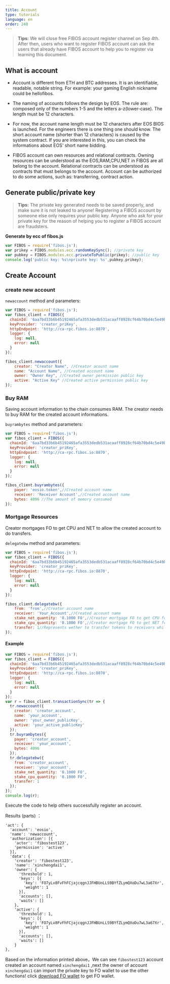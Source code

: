 ```yaml
---
title: Account
type: tutorials
language: en
order: 240
---
```


> **Tips:** We will close free FIBOS account register channel on Sep 4th. After then, users who want to register FIBOS account can ask the users that already have FIBOS account to help you to register via learning this document.

## What is account

- Account is different from ETH and BTC addresses. It is an identifiable, readable, notable string. For example: your gaming English nickname could be hellofibos.

- The naming of accounts follows the design by EOS. The rule are: composed only of the numbers 1-5 and the letters a-z(lower-case). The length must be 12 characters.

- For now, the account name length must be 12 characters after EOS BIOS is launched. For the engineers there is one thing one should know. The short account name (shorter than 12 characters) is caused by the system contract. If you are interested in this, you can check the informations about EOS' short name bidding.

- FIBOS account can own resources and relational contracts. Owning resources can be understood as the EOS,RAM,CPU,NET in FIBOS are all belong to the account. Relational contracts can be understood as contracts that must belongs to the account. Account can be authorized to do some actions, such as: transferring, contract action.

## Generate public/private key

>**Tips:** The private key generated needs to be saved properly, and make sure it is not leaked to anyone!  Registering a FIBOS account by someone else only requires your public key. Anyone who ask for your private key for the reason of helping you to register a FIBOS account are fraudsters.

**Generate by ecc of fibos.js**

```javascript
var FIBOS = require('fibos.js');
var prikey = FIBOS.modules.ecc.randomKeySync(); //private key
var pubkey = FIBOS.modules.ecc.privateToPublic(prikey); //public key
console.log('public key: %s\nprivate key: %s',pubkey,prikey);
```



## Create Account

### create new account

`newaccount` method and parameters:

```javascript
var FIBOS = require('fibos.js');
var fibos_client = FIBOS({
  chainId: '6aa7bd33b6b45192465afa3553dedb531acaaff8928cf64b70bd4c5e49b7ec6a',
  keyProvider: 'creator_priKey',
  httpEndpoint: 'http://ca-rpc.fibos.io:8870',
  logger: {
    log: null,
    error: null
  }
});

fibos_client.newaccount({
    creator: "Creator Name", //Creator acount name
    name: "Account Name", //Created account name
    owner: "Owner Key", //Created owner permission public key
    active: "Active Key" //Created active permission public key
});  
```

###  Buy RAM

Saving account information to the chain consumes RAM. The creator needs to buy RAM for the created account informations.

`buyrambytes` method and parameters:


```javascript
var FIBOS = require('fibos.js');
var fibos_client = FIBOS({
  chainId: '6aa7bd33b6b45192465afa3553dedb531acaaff8928cf64b70bd4c5e49b7ec6a',
  keyProvider: 'creator_priKey',
  httpEndpoint: 'http://ca-rpc.fibos.io:8870',
  logger: {
    log: null,
    error: null
  }
});

fibos_client.buyrambytes({
    payer: 'eosio.token',//Created account name
    receiver: 'Receiver Account',//Created account name
    bytes: 4096 //The amount of memory consumed
});
```

### Mortgage Resources

Creator mortgages FO to get CPU and NET to allow the created account to do transfers.

`delegatebw` method and parameters:


```javascript
var FIBOS = require('fibos.js');
var fibos_client = FIBOS({
  chainId: '6aa7bd33b6b45192465afa3553dedb531acaaff8928cf64b70bd4c5e49b7ec6a',
  keyProvider: 'creator_priKey',
  httpEndpoint: 'http://ca-rpc.fibos.io:8870',
  logger: {
    log: null,
    error: null
  }
});

fibos_client.delegatebw({
    from: 'from',//Creator account name
    receiver: 'Your_Account',//Created account name
    stake_net_quantity: '0.1000 FO',//Creator mortgage FO to get CPU for created account
    stake_cpu_quantity: '0.1000 FO',//Creator mortgage FO to get NET for created account
    transfer: 1//Represents wether to transfer tokens to receivors while mortgaging resources
});
```

#### Example

```javascript
var FIBOS = require('fibos.js');
var fibos_client = FIBOS({
  chainId: '6aa7bd33b6b45192465afa3553dedb531acaaff8928cf64b70bd4c5e49b7ec6a',
  keyProvider: 'creator_priKey',
  httpEndpoint: 'http://ca-rpc.fibos.io:8870',
  logger: {
    log: null,
    error: null
  }
});
var r = fibos_client.transactionSync(tr => {
  tr.newaccount({
    creator: 'creator_account',
    name: 'your_account',
    owner: 'your_owner_publicKey',
    active: 'your_active_publicKey'
  });
  tr.buyrambytes({
    payer: 'creator_account',
    receiver: 'your_account',
    bytes: 4096
  });
  tr.delegatebw({
    from: 'creator_account',
    receiver: 'your_account',
    stake_net_quantity: '0.1000 FO',
    stake_cpu_quantity: '0.1000 FO',
    transfer: 1
  });
});
console.log(r);
```

Execute the code to help others successfully register an account.

Results (parts) ：

```
'act': {
  'account': 'eosio',
  'name': 'newaccount',
  'authorization': [{
    'actor': 'fibostest123',
    'permission': 'active'
  }],
  'data': {
    'creator': 'fibostest123',
    'name': 'xinchengdai1',
    'owner': {
      'threshold': 1,
      'keys': [{
        'key': 'FO7yLv8FvFhFCjajcqgnJJFHBUnLLS9BYfZLymQXoDu7wL3a67Xr',
        'weight': 1
      }],
      'accounts': [],
      'waits': []
    },
    'active': {
      'threshold': 1,
      'keys': [{
        'key': 'FO7yLv8FvFhFCjajcqgnJJFHBUnLLS9BYfZLymQXoDu7wL3a67Xr',
        'weight': 1
      }],
      'accounts': [],
      'waits': []
    }
},
```

Based on the information printed above，We can see `fibostest123` account created an account named `xinchengdai1` ,next the owner of account `xinchengdai1` can import the private key to FO wallet to use the other functions! click [download FO wallet](http://wallet.fo/) to get FO wallet.